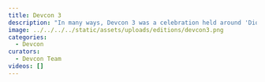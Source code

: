 ```yaml
---
title: Devcon 3
description: "In many ways, Devcon 3 was a celebration held around 'Dio de Los Muertos' and Halloween in Cancun, Mexico in October of 2016. It was the largest ever Ethereum gathering at the time, with just under 2000 attending in a year of unprecedented growth in terms of network use, adoption and progress."
image: ../../../../static/assets/uploads/editions/devcon3.png
categories:
  - Devcon
curators:
  - Devcon Team
videos: []
---
```

